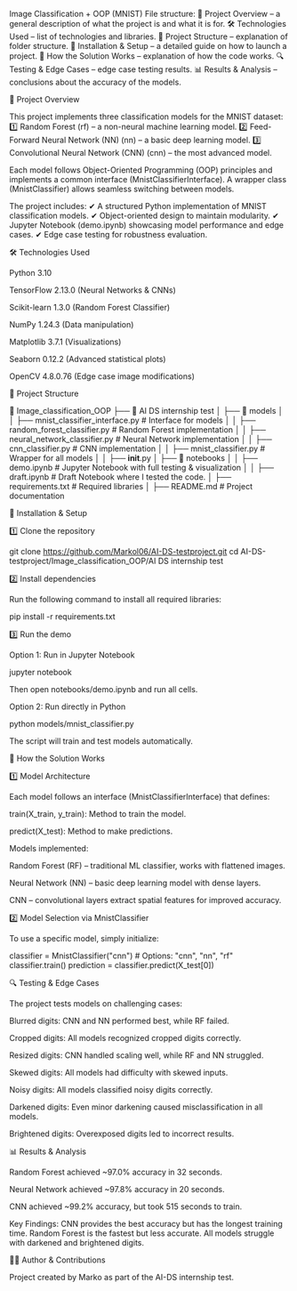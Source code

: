 Image Classification + OOP (MNIST)
File structure:
📌 Project Overview – a general description of what the project is and what it is for.
🛠 Technologies Used – list of technologies and libraries.
📁 Project Structure – explanation of folder structure.
🚀 Installation & Setup – a detailed guide on how to launch a project.
🎯 How the Solution Works – explanation of how the code works.
🔍 Testing & Edge Cases – edge case testing results.
📊 Results & Analysis – conclusions about the accuracy of the models.

📌 Project Overview

This project implements three classification models for the MNIST dataset:
1️⃣ Random Forest (rf) – a non-neural machine learning model.
2️⃣ Feed-Forward Neural Network (NN) (nn) – a basic deep learning model.
3️⃣ Convolutional Neural Network (CNN) (cnn) – the most advanced model.

Each model follows Object-Oriented Programming (OOP) principles and implements a common interface (MnistClassifierInterface).
A wrapper class (MnistClassifier) allows seamless switching between models.

The project includes:
✔ A structured Python implementation of MNIST classification models.
✔ Object-oriented design to maintain modularity.
✔ Jupyter Notebook (demo.ipynb) showcasing model performance and edge cases.
✔ Edge case testing for robustness evaluation.

🛠 Technologies Used

Python 3.10

TensorFlow 2.13.0 (Neural Networks & CNNs)

Scikit-learn 1.3.0 (Random Forest Classifier)

NumPy 1.24.3 (Data manipulation)

Matplotlib 3.7.1 (Visualizations)

Seaborn 0.12.2 (Advanced statistical plots)

OpenCV 4.8.0.76 (Edge case image modifications)

📁 Project Structure

📂 Image_classification_OOP
 ├── 📂 AI DS internship test
 │   ├── 📂 models
 │   │   ├── mnist_classifier_interface.py  # Interface for models
 │   │   ├── random_forest_classifier.py    # Random Forest implementation
 │   │   ├── neural_network_classifier.py   # Neural Network implementation
 │   │   ├── cnn_classifier.py              # CNN implementation
 │   │   ├── mnist_classifier.py            # Wrapper for all models
 │   │   ├── __init__.py
 │   ├── 📂 notebooks
 │   │   ├── demo.ipynb  # Jupyter Notebook with full testing & visualization
 │   │   ├── draft.ipynb  # Draft Notebook where I tested the code.
 │   ├── requirements.txt  # Required libraries
 │   ├── README.md  # Project documentation

🚀 Installation & Setup

1️⃣ Clone the repository

git clone https://github.com/Markol06/AI-DS-testproject.git
cd AI-DS-testproject/Image_classification_OOP/AI DS internship test

2️⃣ Install dependencies

Run the following command to install all required libraries:

pip install -r requirements.txt

3️⃣ Run the demo

Option 1: Run in Jupyter Notebook

jupyter notebook

Then open notebooks/demo.ipynb and run all cells.

Option 2: Run directly in Python

python models/mnist_classifier.py

The script will train and test models automatically.

🎯 How the Solution Works

1️⃣ Model Architecture

Each model follows an interface (MnistClassifierInterface) that defines:

train(X_train, y_train): Method to train the model.

predict(X_test): Method to make predictions.

Models implemented:

Random Forest (RF) – traditional ML classifier, works with flattened images.

Neural Network (NN) – basic deep learning model with dense layers.

CNN – convolutional layers extract spatial features for improved accuracy.

2️⃣ Model Selection via MnistClassifier

To use a specific model, simply initialize:

classifier = MnistClassifier("cnn")  # Options: "cnn", "nn", "rf"
classifier.train()
prediction = classifier.predict(X_test[0])

🔍 Testing & Edge Cases

The project tests models on challenging cases:

Blurred digits: CNN and NN performed best, while RF failed.

Cropped digits: All models recognized cropped digits correctly.

Resized digits: CNN handled scaling well, while RF and NN struggled.

Skewed digits: All models had difficulty with skewed inputs.

Noisy digits: All models classified noisy digits correctly.

Darkened digits: Even minor darkening caused misclassification in all models.

Brightened digits: Overexposed digits led to incorrect results.

📊 Results & Analysis

Random Forest achieved ~97.0% accuracy in 32 seconds.

Neural Network achieved ~97.8% accuracy in 20 seconds.

CNN achieved ~99.2% accuracy, but took 515 seconds to train.

Key Findings:
CNN provides the best accuracy but has the longest training time. Random Forest is the fastest but less accurate. All models struggle with darkened and brightened digits.

👨‍💻 Author & Contributions

Project created by Marko as part of the AI-DS internship test.


